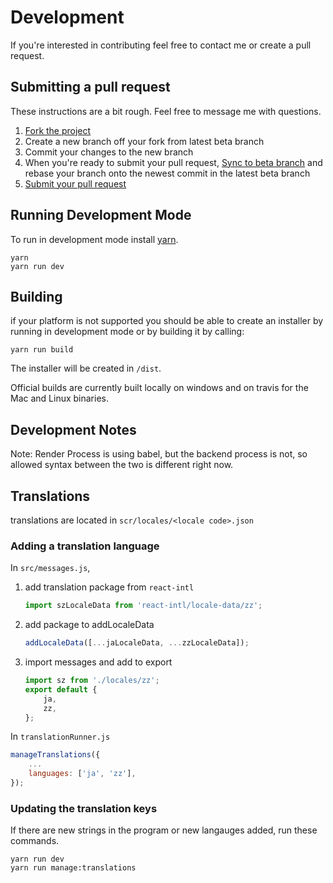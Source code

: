 # Development

If you're interested in contributing feel free to contact me or create a pull request.

## Submitting a pull request

These instructions are a bit rough.  Feel free to message me with questions.
1. [Fork the project](https://help.github.com/articles/fork-a-repo/)
2. Create a new branch off your fork from latest beta branch
3. Commit your changes to the new branch
4. When you're ready to submit your pull request, [Sync to beta branch](https://gist.github.com/ravibhure/a7e0918ff4937c9ea1c456698dcd58aa) and rebase your branch onto the
newest commit in the latest beta branch
5. [Submit your pull request](https://help.github.com/articles/about-pull-requests/)

## Running Development Mode
To run in development mode install [yarn](https://yarnpkg.com).
```
yarn
yarn run dev
```

## Building
if your platform is not supported you should be able to create an installer by
running in development mode or by building it by calling:
```
yarn run build
```  
The installer will be created in `/dist`.

Official builds are currently built locally on windows and on travis for the Mac and Linux binaries.

## Development Notes
Note: Render Process is using babel, but the backend process is not, so allowed syntax between the two is different right now.

## Translations
translations are located in `scr/locales/<locale code>.json`

### Adding a translation language
In `src/messages.js`,
1. add translation package from `react-intl`
    ```js
    import szLocaleData from 'react-intl/locale-data/zz';
    ```
2. add package to addLocaleData
    ```js
    addLocaleData([...jaLocaleData, ...zzLocaleData]);
    ```
3. import messages and add to export
    ```js
    import sz from './locales/zz';
    export default {
        ja,
        zz,
    };
    ```
In `translationRunner.js`
```js
manageTranslations({
    ...
    languages: ['ja', 'zz'],
});
```

### Updating the translation keys
If there are new strings in the program or new langauges added, run these commands.
```
yarn run dev
yarn run manage:translations
```
